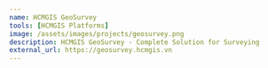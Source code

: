 ```yaml
---
name: HCMGIS GeoSurvey
tools: [HCMGIS Platforms]
image: /assets/images/projects/geosurvey.png
description: HCMGIS GeoSurvey - Complete Solution for Surveying
external_url: https://geosurvey.hcmgis.vn
---
```

